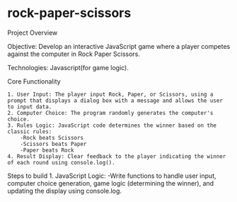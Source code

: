 # rock-paper-scissors
Project Overview

Objective: Develop an interactive JavaScript game where a player competes against the computer in Rock Paper Scissors.

Technologies: Javascript(for game logic).

Core Functionality

    1. User Input: The player input Rock, Paper, or Scissors, using a prompt that displays a dialog box with a message and allows the user to input data.
    2. Computer Choice: The program randomly generates the computer's choice.
    3. Rules Logic: JavaScript code determines the winner based on the classic rules:
        -Rock beats Scissors
        -Scissors beats Paper
        -Paper beats Rock
    4. Result Display: Clear feedback to the player indicating the winner of each round using console.log().

Steps to build
    1. JavaScript Logic:
        -Write functions to handle user input, computer choice generation, game logic (determining the winner), and updating the display using console.log.